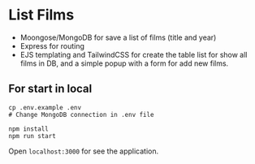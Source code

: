 # List Films

- Moongose/MongoDB for save a list of films (title and year)
- Express for routing
- EJS templating and TailwindCSS for create the table list for show all films in DB, and a simple popup with a form for add new films.

## For start in local

```
cp .env.example .env
# Change MongoDB connection in .env file

npm install
npm run start
```

Open `localhost:3000` for see the application.

